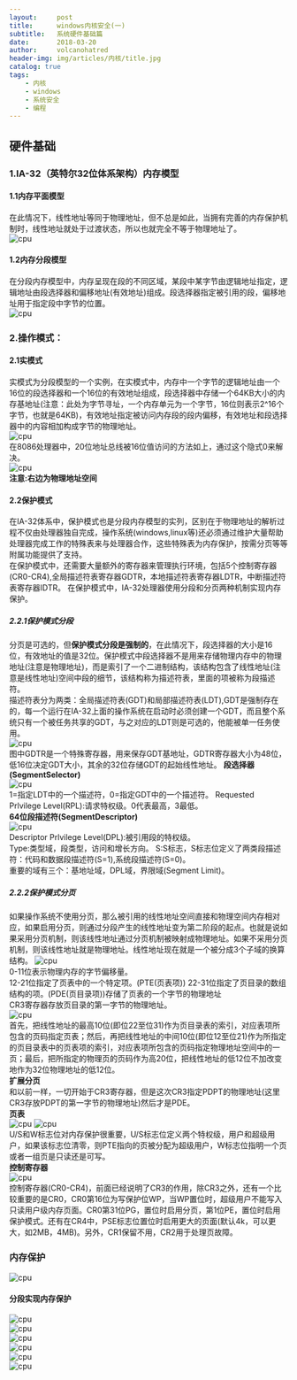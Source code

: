 ```yaml
---
layout:     post
title:      windows内核安全(一)
subtitle:   系统硬件基础篇
date:       2018-03-20
author:     volcanohatred
header-img: img/articles/内核/title.jpg
catalog: true
tags:
    - 内核
    - windows
    - 系统安全
    - 编程
---
```

## 硬件基础
### 1.IA-32（英特尔32位体系架构）内存模型  
#### 1.1内存平面模型
在此情况下，线性地址等同于物理地址，但不总是如此，当拥有完善的内存保护机制时，线性地址就处于过渡状态，所以也就完全不等于物理地址了。  
![cpu](https://raw.githubusercontent.com/volcanohatred/volcanohatred.github.io/master/img/articles/内核/1/图片1.png)  
#### 1.2内存分段模型
在分段内存模型中，内存呈现在段的不同区域，某段中某字节由逻辑地址指定，逻辑地址由段选择器和偏移地址(有效地址)组成。段选择器指定被引用的段，偏移地址用于指定段中字节的位置。  
![cpu](https://raw.githubusercontent.com/volcanohatred/volcanohatred.github.io/master/img/articles/内核/1/图片2.png)  
### 2.操作模式：
#### 2.1实模式
实模式为分段模型的一个实例，在实模式中，内存中一个字节的逻辑地址由一个16位的段选择器和一个16位的有效地址组成，段选择器中存储一个64KB大小的内存基地址(注意：此处为字节寻址，一个内存单元为一个字节，16位则表示2^16个字节，也就是64KB)，有效地址指定被访问内存段的段内偏移，有效地址和段选择器中的内容相加构成字节的物理地址。    
![cpu](https://raw.githubusercontent.com/volcanohatred/volcanohatred.github.io/master/img/articles/内核/1/图片3.png)  
在8086处理器中，20位地址总线被16位值访问的方法如上，通过这个隐式0来解决。    
![cpu](https://raw.githubusercontent.com/volcanohatred/volcanohatred.github.io/master/img/articles/内核/1/图片4.png)  
**注意:右边为物理地址空间**  
#### 2.2保护模式
在IA-32体系中，保护模式也是分段内存模型的实列，区别在于物理地址的解析过程不仅由处理器独自完成，操作系统(windows,linux等)还必须通过维护大量帮助处理器完成工作的特殊表来与处理器合作，这些特殊表为内存保护，按需分页等等附属功能提供了支持。  
在保护模式中，还需要大量额外的寄存器来管理执行环境，包括5个控制寄存器(CR0-CR4),全局描述符表寄存器GDTR，本地描述符表寄存器LDTR，中断描述符表寄存器IDTR。
在保护模式中，IA-32处理器使用分段和分页两种机制实现内存保护。    
##### 2.2.1保护模式分段
分页是可选的，但**保护模式分段是强制的**，在此情况下，段选择器的大小是16位，有效地址的值是32位。保护模式中段选择器不是用来存储物理内存中的物理地址(注意是物理地址)，而是索引了一个二进制结构，该结构包含了线性地址(注意是线性地址)空间中段的细节，该结构称为描述符表，里面的项被称为段描述符。  
描述符表分为两类：全局描述符表(GDT)和局部描述符表(LDT),GDT是强制存在的，每一个运行在IA-32上面的操作系统在启动时必须创建一个GDT，而且整个系统只有一个被任务共享的GDT，与之对应的LDT则是可选的，他能被单一任务使用。    
![cpu](https://raw.githubusercontent.com/volcanohatred/volcanohatred.github.io/master/img/articles/内核/1/图片5.png)  
图中GDTR是一个特殊寄存器，用来保存GDT基地址，GDTR寄存器大小为48位，低16位决定GDT大小，其余的32位存储GDT的起始线性地址。
**段选择器(SegmentSelector)**  
![cpu](https://raw.githubusercontent.com/volcanohatred/volcanohatred.github.io/master/img/articles/内核/1/图片7.png)  
1=指定LDT中的一个描述符，0=指定GDT中的一个描述符。
Requested Prlvilege Level(RPL):请求特权级。0代表最高，3最低。  
**64位段描述符(SegmentDescriptor)**  
![cpu](https://raw.githubusercontent.com/volcanohatred/volcanohatred.github.io/master/img/articles/内核/1/图片6.png)  
Descriptor Prlvilege Level(DPL):被引用段的特权级。  
Type:类型域，段类型，访问和增长方向。
S:S标志，S标志位定义了两类段描述符：代码和数据段描述符(S=1),系统段描述符(S=0)。  
重要的域有三个：基地址域，DPL域，界限域(Segment Limit)。  
##### 2.2.2保护模式分页
如果操作系统不使用分页，那么被引用的线性地址空间直接和物理空间内存相对应，如果启用分页，则通过分段产生的线性地址变为第二阶段的起点。也就是说如果采用分页机制，则该线性地址通过分页机制被映射成物理地址。如果不采用分页机制，则该线性地址就是物理地址。线性地址现在就是一个被分成3个子域的换算结构。
![cpu](https://raw.githubusercontent.com/volcanohatred/volcanohatred.github.io/master/img/articles/内核/1/图片13.png)  
0-11位表示物理内存的字节偏移量。  
12-21位指定了页表中的一个特定项。(PTE(页表项)) 
22-31位指定了页目录的数组结构的项。(PDE(页目录项))存储了页表的一个字节的物理地址  
CR3寄存器存放页目录的第一字节的物理地址。    
![cpu](https://raw.githubusercontent.com/volcanohatred/volcanohatred.github.io/master/img/articles/内核/1/图片8.png)  
首先，把线性地址的最高10位(即位22至位31)作为页目录表的索引，对应表项所包含的页码指定页表；然后，再把线性地址的中间10位(即位12至位21)作为所指定的页目录表中的页表项的索引，对应表项所包含的页码指定物理地址空间中的一页；最后，把所指定的物理页的页码作为高20位，把线性地址的低12位不加改变地作为32位物理地址的低12位。  
**扩展分页**  
和以前一样，一切开始于CR3寄存器，但是这次CR3指定PDPT的物理地址(这里CR3存放PDPT的第一字节的物理地址)然后才是PDE。  
**页表**  
![cpu](https://raw.githubusercontent.com/volcanohatred/volcanohatred.github.io/master/img/articles/内核/1/图片9.png)
![cpu](https://raw.githubusercontent.com/volcanohatred/volcanohatred.github.io/master/img/articles/内核/1/图片10.png)  
U/S和W标志位对内存保护很重要，U/S标志位定义两个特权级，用户和超级用户，如果该标志位清零，则PTE指向的页被分配为超级用户，W标志位指明一个页或者一组页是只读还是可写。  
**控制寄存器**  
![cpu](https://raw.githubusercontent.com/volcanohatred/volcanohatred.github.io/master/img/articles/内核/1/图片11.png)  
控制寄存器(CR0-CR4)，前面已经说明了CR3的作用，除CR3之外，还有一个比较重要的是CR0，CR0第16位为写保护位WP，当WP置位时，超级用户不能写入只读用户级内存页面。CR0第31位PG，置位时启用分页，第1位PE，置位时启用保护模式。还有在CR4中，PSE标志位置位时启用更大的页面(默认4k，可以更大，如2MB，4MB)。另外，CR1保留不用，CR2用于处理页故障。  
### 内存保护
![cpu](https://raw.githubusercontent.com/volcanohatred/volcanohatred.github.io/master/img/articles/内核/1/图片14.png)  
#### 分段实现内存保护

![cpu](https://raw.githubusercontent.com/volcanohatred/volcanohatred.github.io/master/img/articles/内核/1/图片15.png)  
![cpu](https://raw.githubusercontent.com/volcanohatred/volcanohatred.github.io/master/img/articles/内核/1/图片16.png)  
![cpu](https://raw.githubusercontent.com/volcanohatred/volcanohatred.github.io/master/img/articles/内核/1/图片17.png)  
![cpu](https://raw.githubusercontent.com/volcanohatred/volcanohatred.github.io/master/img/articles/内核/1/图片18.png)  
![cpu](https://raw.githubusercontent.com/volcanohatred/volcanohatred.github.io/master/img/articles/内核/1/图片19.png)  
![cpu](https://raw.githubusercontent.com/volcanohatred/volcanohatred.github.io/master/img/articles/内核/1/图片20.png)
